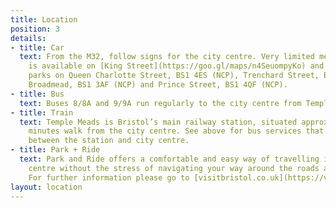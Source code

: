 ```yaml
---
title: Location
position: 3
details:
- title: Car
  text: From the M32, follow signs for the city centre. Very limited meter parking
    is available on [King Street](https://goo.gl/maps/n4SeuompyKo) and Queen Square. There are a number of nearby car
    parks on Queen Charlotte Street, BS1 4ES (NCP), Trenchard Street, BS1 5AN (BCC),
    Broadmead, BS1 3AF (NCP) and Prince Street, BS1 4QF (NCP).
- title: Bus
  text: Buses 8/8A and 9/9A run regularly to the city centre from Temple Meads station.
- title: Train
  text: Temple Meads is Bristol’s main railway station, situated approximately fifteen
    minutes walk from the city centre. See above for bus services that run frequently
    between the station and city centre.
- title: Park + Ride
  text: Park and Ride offers a comfortable and easy way of travelling into the city
    centre without the stress of navigating your way around the roads and car parks.
    For further information please go to [visitbristol.co.uk](https://visitbristol.co.uk)
layout: location
---
```


